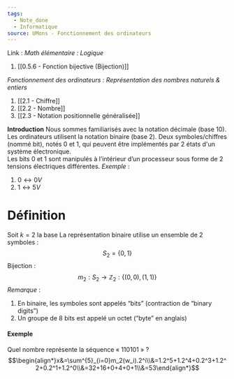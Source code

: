 ```yaml
---
tags:
  - Note_done
  - Informatique
source: UMons - Fonctionnement des ordinateurs
---
```


Link :
_Math élémentaire : Logique_
1. [[0.5.6 - Fonction bijective (Bijection)]]

_Fonctionnement des ordinateurs : Représentation des nombres naturels & entiers_
1. [[2.1 - Chiffre]]
2. [[2.2 - Nombre]]
3. [[2.3 - Notation positionnelle généralisée]]

**Introduction** 
Nous sommes familiarisés avec la notation décimale (base 10). 
\
Les ordinateurs utilisent la notation binaire (base 2). Deux symboles/chiffres (nommé bit), notés 0 et 1, qui peuvent être implémentés par 2 états d'un système électronique.
\
Les bits 0 et 1 sont manipulés à l’intérieur d’un processeur sous forme de 2 tensions électriques différentes.
_Exemple_ :
1. $0 \leftrightarrow 0V$
2. $1 \leftrightarrow 5V$ 

# Définition
Soit $k=2$ la base
La représentation binaire utilise un ensemble de 2 symboles : $$S_2=\{0,1\}$$
Bijection : $$m_2 : S_2\to\mathbb{Z}_2:\{(0,0),(1,1)\}$$
_Remarque_ :
1. En binaire, les symboles sont appelés “bits” (contraction de “binary digits”)
2. Un groupe de 8 bits est appelé un octet (“byte” en anglais)

#### Exemple
Quel nombre représente la séquence « 110101 » ?
$$\begin{align*}x&=\sum^{5}_{i=0}m_2(w_i).2^i\\&=1.2^5+1.2^4+0.2^3+1.2^2+0.2^1+1.2^0\\&=32+16+0+4+0+1\\&=53\end{align*}$$
